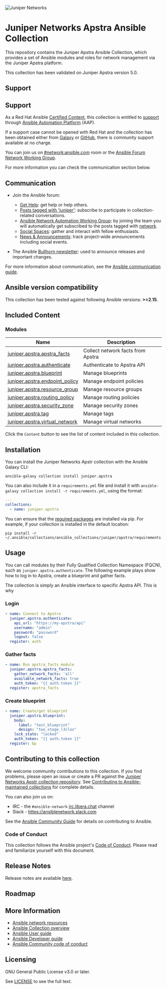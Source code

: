 ![Juniper Networks](https://juniper-prod.scene7.com/is/image/junipernetworks/juniper_black-rgb-header?wid=320&dpr=off)

# Juniper Networks Apstra Ansible Collection

This repository contains the Juniper Apstra Ansible Collection, which provides a set of Ansible modules and roles for network management via the Juniper Apstra platform.

This collection has been validated on Juniper Apstra version 5.0.

## Support

## Support

As a Red Hat Ansible [Certified Content](https://catalog.redhat.com/software/search?target_platforms=Red%20Hat%20Ansible%20Automation%20Platform), this collection is entitled to [support](https://access.redhat.com/support/) through [Ansible Automation Platform](https://www.redhat.com/en/technologies/management/ansible) (AAP).

If a support case cannot be opened with Red Hat and the collection has been obtained either from [Galaxy](https://galaxy.ansible.com/ui/) or [GitHub](https://github.com/Juniper/apstra-ansible-collection/issues), there is community support available at no charge.

You can join us on [#network:ansible.com](https://matrix.to/#/#network:ansible.com) room or the [Ansible Forum Network Working Group](https://forum.ansible.com/g/network-wg).

For more information you can check the communication section below.

## Communication

* Join the Ansible forum:
  * [Get Help](https://forum.ansible.com/c/help/6): get help or help others.
  * [Posts tagged with 'juniper'](https://forum.ansible.com/tag/juniper): subscribe to participate in collection-related conversations.
  * [Ansible Network Automation Working Group](https://forum.ansible.com/g/network-wg/): by joining the team you will automatically get subscribed to the posts tagged with [network](https://forum.ansible.com/tags/network).
  * [Social Spaces](https://forum.ansible.com/c/chat/4): gather and interact with fellow enthusiasts.
  * [News & Announcements](https://forum.ansible.com/c/news/5): track project-wide announcements including social events.

* The Ansible [Bullhorn newsletter](https://docs.ansible.com/ansible/devel/community/communication.html#the-bullhorn): used to announce releases and important changes.

For more information about communication, see the [Ansible communication guide](https://docs.ansible.com/ansible/devel/community/communication.html).

## Ansible version compatibility

This collection has been tested against following Ansible versions: **>=2.15**.

## Included Content

### Modules
Name | Description
--- | ---
[juniper.apstra.apstra_facts](https://github.com/Juniper/apstra-ansible-collection/blob/main/ansible_collections/juniper/apstra/docs/apstra_facts_module.rst) | Collect network facts from Apstra
[juniper.apstra.authenticate](https://github.com/Juniper/apstra-ansible-collection/blob/main/ansible_collections/juniper/apstra/docs/authenticate_module.rst) | Authenticate to Apstra API
[juniper.apstra.blueprint](https://github.com/Juniper/apstra-ansible-collection/blob/main/ansible_collections/juniper/apstra/docs/blueprint_module.rst) | Manage blueprints
[juniper.apstra.endpoint_policy](https://github.com/Juniper/apstra-ansible-collection/blob/main/ansible_collections/juniper/apstra/docs/endpoint_policy_module.rst) | Manage endpoint policies
[juniper.apstra.resource_group](https://github.com/Juniper/apstra-ansible-collection/blob/main/ansible_collections/juniper/apstra/docs/resource_group_module.rst) | Manage resource groups
[juniper.apstra.routing_policy](https://github.com/Juniper/apstra-ansible-collection/blob/main/ansible_collections/juniper/apstra/docs/routing_policy_module.rst) | Manage routing policies
[juniper.apstra.security_zone](https://github.com/Juniper/apstra-ansible-collection/blob/main/ansible_collections/juniper/apstra/docs/security_zone_module.rst) | Manage security zones
[juniper.apstra.tag](https://github.com/Juniper/apstra-ansible-collection/blob/main/ansible_collections/juniper/apstra/docs/tag_module.rst) | Manage tags
[juniper.apstra.virtual_network](https://github.com/Juniper/apstra-ansible-collection/blob/main/ansible_collections/juniper/apstra/docs/virtual_network_module.rst) | Manage virtual networks

Click the `Content` button to see the list of content included in this collection.

## Installation

You can install the Juniper Networks Apstr collection with the Ansible Galaxy CLI:

```shell
ansible-galaxy collection install juniper.apstra
```

You can also include it in a `requirements.yml` file and install it with `ansible-galaxy collection install -r requirements.yml`, using the format:

```yaml
---
collections:
  - name: juniper.apstra
```

You can ensure that the [required packages](https://github.com/Juniper/apstra-ansible-collection/blob/main/ansible_collections/juniper/apstra/requirements.txt) are installed via pip. For example, if your collection is installed in the default location:

```shell
pip install -r ~/.ansible/collections/ansible_collections/juniper/apstra/requirements.txt
```

## Usage

You can call modules by their Fully Qualified Collection Namespace (FQCN), such as `juniper.apstra.authenticate`.
The following example plays show how to log in to Apstra, create a blueprint and gather facts.

The collection is simply an Ansible interface to specific Apstra API. This is why

### Login

```yaml
- name: Connect to Apstra
  juniper.apstra.authenticate:
    api_url: "https://my-apstra/api"
    username: "admin"
    password: "password"
    logout: false
  register: auth
```

### Gather facts

```yaml
- name: Run apstra_facts module
  juniper.apstra.apstra_facts:
    gather_network_facts: 'all'
    available_network_facts: true
    auth_token: "{{ auth.token }}"
  register: apstra_facts
```

### Create blueprint

```yaml
- name: Create/get blueprint
  juniper.apstra.blueprint:
    body:
      label: "test_blueprint"
      design: "two_stage_l3clos"
    lock_state: "locked"
    auth_token: "{{ auth.token }}"
  register: bp
```


## Contributing to this collection

We welcome community contributions to this collection. If you find problems, please open an issue or create a PR against the [Juniper Networks Apstr collection repository](https://github.com/Juniper/apstra-ansible-collection). See [Contributing to Ansible-maintained collections](https://docs.ansible.com/ansible/devel/community/contributing_maintained_collections.html#contributing-maintained-collections) for complete details.

You can also join us on:

- IRC - the `#ansible-network` [irc.libera.chat](https://libera.chat/) channel
- Slack - https://ansiblenetwork.slack.com

See the [Ansible Community Guide](https://docs.ansible.com/ansible/latest/community/index.html) for details on contributing to Ansible.

### Code of Conduct

This collection follows the Ansible project's
[Code of Conduct](https://docs.ansible.com/ansible/devel/community/code_of_conduct.html).
Please read and familiarize yourself with this document.

## Release Notes

Release notes are available [here](https://github.com/Juniper/apstra-ansible-collection/blob/main/ansible_collections/juniper/apstra/CHANGELOG.rst).

## Roadmap

<!-- Optional. Include the roadmap for this collection, and the proposed release/versioning strategy so users can anticipate the upgrade/update cycle. -->

## More Information

- [Ansible network resources](https://docs.ansible.com/ansible/latest/network/getting_started/network_resources.html)
- [Ansible Collection overview](https://github.com/ansible-collections/overview)
- [Ansible User guide](https://docs.ansible.com/ansible/latest/user_guide/index.html)
- [Ansible Developer guide](https://docs.ansible.com/ansible/latest/dev_guide/index.html)
- [Ansible Community code of conduct](https://docs.ansible.com/ansible/latest/community/code_of_conduct.html)

## Licensing

GNU General Public License v3.0 or later.

See [LICENSE](https://www.gnu.org/licenses/gpl-3.0.txt) to see the full text.
